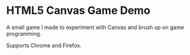 HTML5 Canvas Game Demo
======================

A small game I made to experiment with Canvas and brush up on game programming.

Supports Chrome and Firefox.
